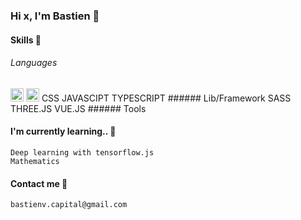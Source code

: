 ### Hi x, I'm Bastien 👋

#### Skills :muscle:
###### Languages
<img width="21px" src="https://upload.wikimedia.org/wikipedia/commons/thumb/6/61/HTML5_logo_and_wordmark.svg/2048px-HTML5_logo_and_wordmark.svg.png">
<img width="21px" src="https://upload.wikimedia.org/wikipedia/commons/thumb/6/61/HTML5_logo_and_wordmark.svg/2048px-HTML5_logo_and_wordmark.svg.png">
    CSS
    JAVASCIPT
    TYPESCRIPT
###### Lib/Framework
    SASS
    THREE.JS
    VUE.JS
###### Tools


#### I'm currently learning.. :runner:
    Deep learning with tensorflow.js
    Mathematics

#### Contact me 💬
    bastienv.capital@gmail.com